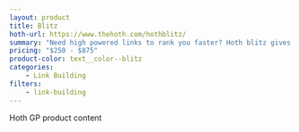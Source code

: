```yaml
---
layout: product
title: Blitz
hoth-url: https://www.thehoth.com/hothblitz/
summary: "Need high powered links to rank you faster? Hoth blitz gives you high da, permanent, home page links."
pricing: "$250 - $875"
product-color: text__color--blitz
categories: 
    - Link Building
filters: 
    - link-building
---
```


Hoth GP product content